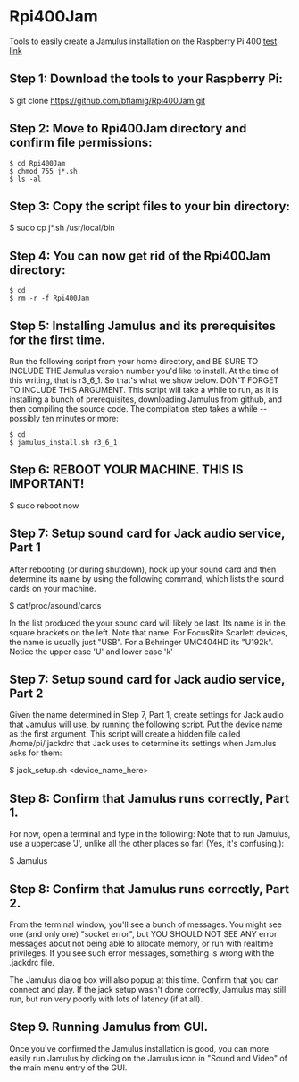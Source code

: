 # Rpi400Jam
Tools to easily create a Jamulus installation on the Raspberry Pi 400
[test link](https://1drv.ms/t/s!AhEZTg91Hm5djLoYK20rizpq_CaaWQ?e=DFIl9H "freddy")


## Step 1: Download the tools to your Raspberry Pi:

$ git clone https://github.com/bflamig/Rpi400Jam.git

## Step 2: Move to Rpi400Jam directory and confirm file permissions:
```
$ cd Rpi400Jam
$ chmod 755 j*.sh
$ ls -al
```
 
## Step 3: Copy the script files to your bin directory:

$ sudo cp j*.sh /usr/local/bin
  
## Step 4: You can now get rid of the Rpi400Jam directory:

```
$ cd
$ rm -r -f Rpi400Jam
```
  
## Step 5: Installing Jamulus and its prerequisites for the first time.

Run the following script from your home directory, and BE SURE TO INCLUDE THE Jamulus version number you'd like to install. At the time of this writing, that is r3_6_1. So that's what we show below. DON'T FORGET TO INCLUDE THIS ARGUMENT. This script will take a while to run, as it is installing a bunch of prerequisites, downloading Jamulus from github, and then compiling the source code. The compilation step takes a while -- possibly ten minutes or more:

```
$ cd
$ jamulus_install.sh r3_6_1
```
  
## Step 6: REBOOT YOUR MACHINE. THIS IS IMPORTANT!

$ sudo reboot now
  
## Step 7: Setup sound card for Jack audio service, Part 1

After rebooting (or during shutdown), hook up your sound card and then determine its name by using the following command, which lists the sound cards on your machine.

$ cat/proc/asound/cards

In the list produced the your sound card will likely be last. Its name is in the square brackets on the left. Note that name. For FocusRite Scarlett devices, the name is usually just "USB". For a Behringer UMC404HD its "U192k". Notice the upper case 'U' and lower case 'k'
  
## Step 7: Setup sound card for Jack audio service, Part 2

Given the name determined in Step 7, Part 1, create settings for Jack audio that Jamulus will use, by running the following script. Put the device name as the first argument. This script will create a hidden file called /home/pi/.jackdrc that Jack uses to determine its settings when Jamulus asks for them:

$ jack_setup.sh <device_name_here>
  
## Step 8: Confirm that Jamulus runs correctly, Part 1.

For now, open a terminal and type in the following: Note that to run Jamulus, use a uppercase 'J', unlike all the other places so far! (Yes, it's confusing.):

$ Jamulus
 
## Step 8: Confirm that Jamulus runs correctly, Part 2.

From the terminal window, you'll see a bunch of messages. You might see one (and only one) "socket error", but YOU SHOULD NOT SEE ANY error messages about not being able to allocate memory, or run with realtime privileges. If you see such error messages, something is wrong with the .jackdrc file.

The Jamulus dialog box will also popup at this time. Confirm that you can connect and play. If the jack setup wasn't done correctly, Jamulus may still run, but run very poorly with lots of latency (if at all).

## Step 9. Running Jamulus from GUI.

Once you've confirmed the Jamulus installation is good, you can more easily run Jamulus by clicking on the Jamulus icon in "Sound and Video" of the main menu entry of the GUI.
